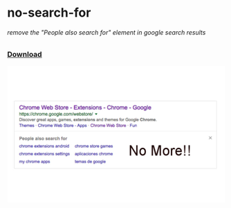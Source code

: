 # no-search-for
###### remove the "People also search for" element in google search results

### [Download](https://chrome.google.com/webstore/detail/no-search-for/gfilnngoaebchcnkmppbnijaakeccdjc)

![image](store-image.jpg)
